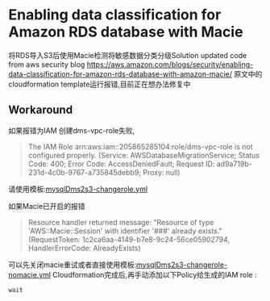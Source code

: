 # Enabling data classification for Amazon RDS database with Macie 
将RDS导入S3后使用Macie检测将敏感数据分类分级Solution
updated code from aws security blog https://aws.amazon.com/blogs/security/enabling-data-classification-for-amazon-rds-database-with-amazon-macie/
原文中的cloudformation template运行报错,目前正在想办法修复中
## Workaround
如果报错为IAM 创建dms-vpc-role失败,
>The IAM Role arn:aws:iam::205865285104:role/dms-vpc-role is not configured properly. (Service: AWSDatabaseMigrationService; Status Code: 400; Error Code: AccessDeniedFault; Request ID: ad9a719b-231d-4c0b-9767-a735845debb9; Proxy: null)
>
请使用模板:[mysqlDms2s3-changerole.yml](https://github.com/jessicawyc/RDS-DMS-S3-Macie/blob/main/mysqlDms2s3-changerole.yml)

如果Macie已开启的报错
> Resource handler returned message: "Resource of type 'AWS::Macie::Session' with identifier '###' already exists." (RequestToken: 1c2ca6aa-4149-b7e8-9c24-56ce05902794, HandlerErrorCode: AlreadyExists)
> 
可以先关闭macie重试或者直接使用模板:[mysqlDms2s3-changerole-nomacie.yml](https://github.com/jessicawyc/RDS-DMS-S3-Macie/blob/main/mysqlDms2s3-changerole-nomacie.yml)
Cloudformation完成后,再手动添加以下Policy给生成的IAM role :
```
wait
```
